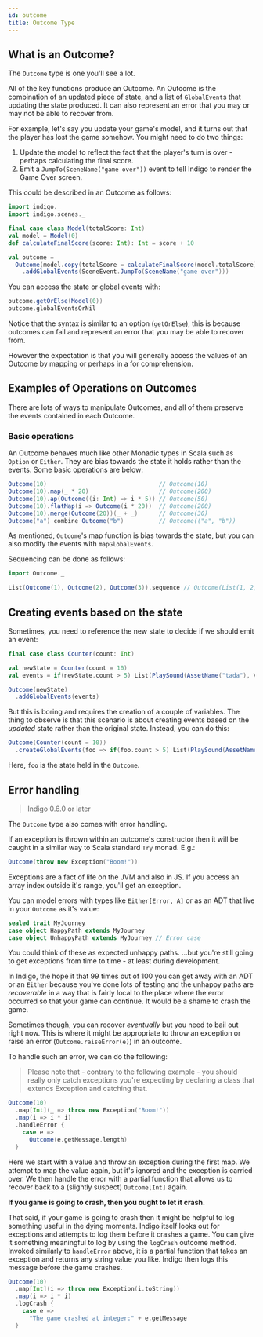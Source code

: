 ```yaml
---
id: outcome
title: Outcome Type
---
```


## What is an Outcome?

The `Outcome` type is one you'll see a lot.

All of the key functions produce an Outcome. An Outcome is the combination of an updated piece of state, and a list of `GlobalEvent`s that updating the state produced. It can also represent an error that you may or may not be able to recover from.

For example, let's say you update your game's model, and it turns out that the player has lost the game somehow. You might need to do two things:

1. Update the model to reflect the fact that the player's turn is over - perhaps calculating the final score.
1. Emit a `JumpTo(SceneName("game over"))` event to tell Indigo to render the Game Over screen.

This could be described in an Outcome as follows:

```scala mdoc
import indigo._
import indigo.scenes._

final case class Model(totalScore: Int)
val model = Model(0)
def calculateFinalScore(score: Int): Int = score + 10

val outcome = 
  Outcome(model.copy(totalScore = calculateFinalScore(model.totalScore)))
    .addGlobalEvents(SceneEvent.JumpTo(SceneName("game over")))
```

You can access the state or global events with:

```scala mdoc
outcome.getOrElse(Model(0))
outcome.globalEventsOrNil
```

Notice that the syntax is similar to an option (`getOrElse`), this is because outcomes can fail and represent an error that you may be able to recover from.

However the expectation is that you will generally access the values of an Outcome by mapping or perhaps in a for comprehension.

## Examples of Operations on Outcomes

There are lots of ways to manipulate Outcomes, and all of them preserve the events contained in each Outcome.

### Basic operations

An Outcome behaves much like other Monadic types in Scala such as `Option` or `Either`. They are bias towards the state it holds rather than the events. Some basic operations are below:

```scala mdoc
Outcome(10)                                // Outcome(10)
Outcome(10).map(_ * 20)                    // Outcome(200)
Outcome(10).ap(Outcome((i: Int) => i * 5)) // Outcome(50)
Outcome(10).flatMap(i => Outcome(i * 20))  // Outcome(200)
Outcome(10).merge(Outcome(20))(_ + _)      // Outcome(30)
Outcome("a") combine Outcome("b")          // Outcome(("a", "b"))
```

As mentioned, `Outcome`'s map function is bias towards the state, but you can also modify the events with `mapGlobalEvents`.

Sequencing can be done as follows:

```scala mdoc
import Outcome._

List(Outcome(1), Outcome(2), Outcome(3)).sequence // Outcome(List(1, 2, 3))
```

## Creating events based on the state

Sometimes, you need to reference the new state to decide if we should emit an event:

```scala mdoc
final case class Counter(count: Int)

val newState = Counter(count = 10)
val events = if(newState.count > 5) List(PlaySound(AssetName("tada"), Volume.Max)) else Nil

Outcome(newState)
  .addGlobalEvents(events)
```

But this is boring and requires the creation of a couple of variables. The thing to observe is that this scenario is about creating events based on the _updated_ state rather than the original state. Instead, you can do this:

```scala mdoc
Outcome(Counter(count = 10))
  .createGlobalEvents(foo => if(foo.count > 5) List(PlaySound(AssetName("tada"), Volume.Max)) else Nil)
```

Here, `foo` is the state held in the `Outcome`.

## Error handling

> Indigo 0.6.0 or later

The `Outcome` type also comes with error handling.

If an exception is thrown within an outcome's constructor then it will be caught in a similar way to Scala standard `Try` monad. E.g.:

```scala mdoc
Outcome(throw new Exception("Boom!"))
```

Exceptions are a fact of life on the JVM and also in JS. If you access an array index outside it's range, you'll get an exception.

You can model errors with types like `Either[Error, A]` or as an ADT that live in your `Outcome` as it's value:

```scala mdoc
sealed trait MyJourney
case object HappyPath extends MyJourney
case object UnhappyPath extends MyJourney // Error case
```

You could think of these as expected unhappy paths. ...but you're still going to get exceptions from time to time - at least during development.

In Indigo, the hope it that 99 times out of 100 you can get away with an ADT or an `Either` because you've done lots of testing and the unhappy paths are _recoverable_ in a way that is fairly local to the place where the error occurred so that your game can continue. It would be a shame to crash the game.

Sometimes though, you can recover _eventually_ but you need to bail out right now. This is where it might be appropriate to throw an exception or raise an error (`Outcome.raiseError(e)`) in an outcome.

To handle such an error, we can do the following:

> Please note that - contrary to the following example - you should really only catch exceptions you're expecting by declaring a class that extends Exception and catching that.

```scala mdoc
Outcome(10)
  .map[Int](_ => throw new Exception("Boom!"))
  .map(i => i * i)
  .handleError {
    case e =>
      Outcome(e.getMessage.length)
  }
```

Here we start with a value and throw an exception during the first map. We attempt to map the value again, but it's ignored and the exception is carried over. We then handle the error with a partial function that allows us to recover back to a (slightly suspect) `Outcome[Int]` again.

**If you game is going to crash, then you ought to let it crash.**

That said, if your game is going to crash then it might be helpful to log something useful in the dying moments. Indigo itself looks out for exceptions and attempts to log them before it crashes a game. You can give it something meaningful to log by using the `logCrash` outcome method. Invoked similarly to `handleError` above, it is a partial function that takes an exception and returns any string value you like. Indigo then logs this message before the game crashes.

```scala mdoc
Outcome(10)
  .map[Int](i => throw new Exception(i.toString))
  .map(i => i * i)
  .logCrash {
    case e =>
      "The game crashed at integer:" + e.getMessage
  }
```
